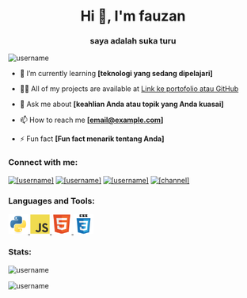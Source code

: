 <h1 align="center">Hi 👋, I'm fauzan</h1>
<h3 align="center">saya adalah suka turu</h3>

<p align="left"> <img src="https://komarev.com/ghpvc/?username=username&label=Profile%20views&color=0e75b6&style=flat" alt="username" /> </p>

- 🌱 I’m currently learning **[teknologi yang sedang dipelajari]**

- 👨‍💻 All of my projects are available at [Link ke portofolio atau GitHub](https://github.com/username)

- 💬 Ask me about **[keahlian Anda atau topik yang Anda kuasai]**

- 📫 How to reach me **[email@example.com]**

- ⚡ Fun fact **[Fun fact menarik tentang Anda]**

<h3 align="left">Connect with me:</h3>
<p align="left">
<a href="https://linkedin.com/in/[username]" target="blank"><img align="center" src="https://raw.githubusercontent.com/rahuldkjain/github-profile-readme-generator/master/src/images/icons/Social/linked-in-alt.svg" alt="[username]" height="30" width="40" /></a>
<a href="https://twitter.com/[username]" target="blank"><img align="center" src="https://raw.githubusercontent.com/rahuldkjain/github-profile-readme-generator/master/src/images/icons/Social/twitter.svg" alt="[username]" height="30" width="40" /></a>
<a href="https://instagram.com/[username]" target="blank"><img align="center" src="https://raw.githubusercontent.com/rahuldkjain/github-profile-readme-generator/master/src/images/icons/Social/instagram.svg" alt="[username]" height="30" width="40" /></a>
<a href="https://www.youtube.com/c/[channel]" target="blank"><img align="center" src="https://raw.githubusercontent.com/rahuldkjain/github-profile-readme-generator/master/src/images/icons/Social/youtube.svg" alt="[channel]" height="30" width="40" /></a>
</p>

<h3 align="left">Languages and Tools:</h3>
<p align="left">
<a href="https://www.python.org" target="_blank" rel="noreferrer"> <img src="https://raw.githubusercontent.com/devicons/devicon/master/icons/python/python-original.svg" alt="python" width="40" height="40"/> </a>
<a href="https://developer.mozilla.org/en-US/docs/Web/JavaScript" target="_blank" rel="noreferrer"> <img src="https://raw.githubusercontent.com/devicons/devicon/master/icons/javascript/javascript-original.svg" alt="javascript" width="40" height="40"/> </a>
<a href="https://www.w3.org/html/" target="_blank" rel="noreferrer"> <img src="https://raw.githubusercontent.com/devicons/devicon/master/icons/html5/html5-original.svg" alt="html5" width="40" height="40"/> </a>
<a href="https://www.w3schools.com/css/" target="_blank" rel="noreferrer"> <img src="https://raw.githubusercontent.com/devicons/devicon/master/icons/css3/css3-original-wordmark.svg" alt="css3" width="40" height="40"/> </a>
<!-- Tambahkan bahasa atau alat lainnya yang Anda gunakan -->
</p>

<h3 align="left">Stats:</h3>
<p><img align="center" src="https://github-readme-stats.vercel.app/api?username=username&show_icons=true&locale=en" alt="username" /></p>

<p><img align="center" src="https://github-readme-streak-stats.herokuapp.com/?user=username&" alt="username" /></p>
